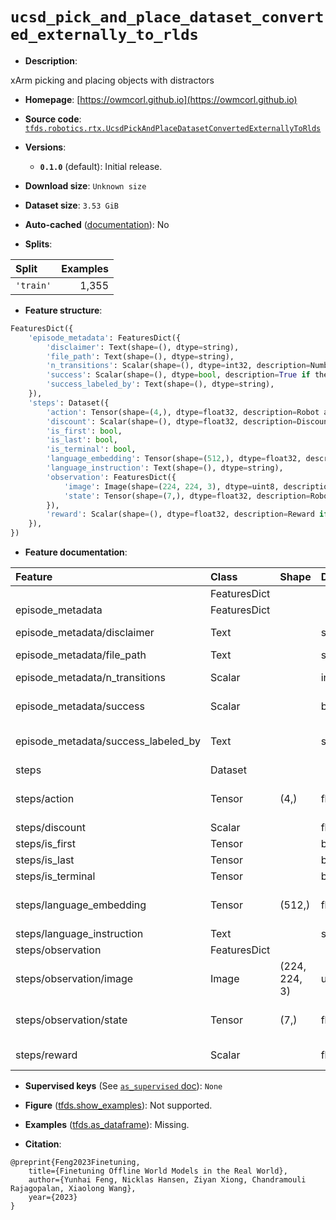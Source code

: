 <div itemscope itemtype="http://schema.org/Dataset">
  <div itemscope itemprop="includedInDataCatalog" itemtype="http://schema.org/DataCatalog">
    <meta itemprop="name" content="TensorFlow Datasets" />
  </div>
  <meta itemprop="name" content="ucsd_pick_and_place_dataset_converted_externally_to_rlds" />
  <meta itemprop="description" content="xArm picking and placing objects with distractors&#10;&#10;To use this dataset:&#10;&#10;```python&#10;import tensorflow_datasets as tfds&#10;&#10;ds = tfds.load(&#x27;ucsd_pick_and_place_dataset_converted_externally_to_rlds&#x27;, split=&#x27;train&#x27;)&#10;for ex in ds.take(4):&#10;  print(ex)&#10;```&#10;&#10;See [the guide](https://www.tensorflow.org/datasets/overview) for more&#10;informations on [tensorflow_datasets](https://www.tensorflow.org/datasets).&#10;&#10;" />
  <meta itemprop="url" content="https://www.tensorflow.org/datasets/catalog/ucsd_pick_and_place_dataset_converted_externally_to_rlds" />
  <meta itemprop="sameAs" content="https://owmcorl.github.io" />
  <meta itemprop="citation" content="@preprint{Feng2023Finetuning,&#10; title={Finetuning Offline World Models in the Real World},&#10; author={Yunhai Feng, Nicklas Hansen, Ziyan Xiong, Chandramouli Rajagopalan, Xiaolong Wang},&#10;    year={2023}&#10;}" />
</div>

# `ucsd_pick_and_place_dataset_converted_externally_to_rlds`


*   **Description**:

xArm picking and placing objects with distractors

*   **Homepage**: [https://owmcorl.github.io](https://owmcorl.github.io)

*   **Source code**:
    [`tfds.robotics.rtx.UcsdPickAndPlaceDatasetConvertedExternallyToRlds`](https://github.com/tensorflow/datasets/tree/master/tensorflow_datasets/robotics/rtx/rtx.py)

*   **Versions**:

    *   **`0.1.0`** (default): Initial release.

*   **Download size**: `Unknown size`

*   **Dataset size**: `3.53 GiB`

*   **Auto-cached**
    ([documentation](https://www.tensorflow.org/datasets/performances#auto-caching)):
    No

*   **Splits**:

Split     | Examples
:-------- | -------:
`'train'` | 1,355

*   **Feature structure**:

```python
FeaturesDict({
    'episode_metadata': FeaturesDict({
        'disclaimer': Text(shape=(), dtype=string),
        'file_path': Text(shape=(), dtype=string),
        'n_transitions': Scalar(shape=(), dtype=int32, description=Number of transitions in the episode.),
        'success': Scalar(shape=(), dtype=bool, description=True if the last state of an episode is a success state, False otherwise.),
        'success_labeled_by': Text(shape=(), dtype=string),
    }),
    'steps': Dataset({
        'action': Tensor(shape=(4,), dtype=float32, description=Robot action, consists of [3x gripper velocities,1x gripper open/close torque].),
        'discount': Scalar(shape=(), dtype=float32, description=Discount if provided, default to 1.),
        'is_first': bool,
        'is_last': bool,
        'is_terminal': bool,
        'language_embedding': Tensor(shape=(512,), dtype=float32, description=Kona language embedding. See https://tfhub.dev/google/universal-sentence-encoder-large/5),
        'language_instruction': Text(shape=(), dtype=string),
        'observation': FeaturesDict({
            'image': Image(shape=(224, 224, 3), dtype=uint8, description=Camera RGB observation.),
            'state': Tensor(shape=(7,), dtype=float32, description=Robot state, consists of [3x gripper position,3x gripper orientation, 1x finger distance].),
        }),
        'reward': Scalar(shape=(), dtype=float32, description=Reward if provided, 1 on final step for demos.),
    }),
})
```

*   **Feature documentation**:

Feature                             | Class        | Shape         | Dtype   | Description
:---------------------------------- | :----------- | :------------ | :------ | :----------
                                    | FeaturesDict |               |         |
episode_metadata                    | FeaturesDict |               |         |
episode_metadata/disclaimer         | Text         |               | string  | Disclaimer about the particular episode.
episode_metadata/file_path          | Text         |               | string  | Path to the original data file.
episode_metadata/n_transitions      | Scalar       |               | int32   | Number of transitions in the episode.
episode_metadata/success            | Scalar       |               | bool    | True if the last state of an episode is a success state, False otherwise.
episode_metadata/success_labeled_by | Text         |               | string  | Who labeled success (and thereby reward) of the episode. Can be one of: [human, classifier].
steps                               | Dataset      |               |         |
steps/action                        | Tensor       | (4,)          | float32 | Robot action, consists of [3x gripper velocities,1x gripper open/close torque].
steps/discount                      | Scalar       |               | float32 | Discount if provided, default to 1.
steps/is_first                      | Tensor       |               | bool    |
steps/is_last                       | Tensor       |               | bool    |
steps/is_terminal                   | Tensor       |               | bool    |
steps/language_embedding            | Tensor       | (512,)        | float32 | Kona language embedding. See https://tfhub.dev/google/universal-sentence-encoder-large/5
steps/language_instruction          | Text         |               | string  | Language Instruction.
steps/observation                   | FeaturesDict |               |         |
steps/observation/image             | Image        | (224, 224, 3) | uint8   | Camera RGB observation.
steps/observation/state             | Tensor       | (7,)          | float32 | Robot state, consists of [3x gripper position,3x gripper orientation, 1x finger distance].
steps/reward                        | Scalar       |               | float32 | Reward if provided, 1 on final step for demos.

*   **Supervised keys** (See
    [`as_supervised` doc](https://www.tensorflow.org/datasets/api_docs/python/tfds/load#args)):
    `None`

*   **Figure**
    ([tfds.show_examples](https://www.tensorflow.org/datasets/api_docs/python/tfds/visualization/show_examples)):
    Not supported.

*   **Examples**
    ([tfds.as_dataframe](https://www.tensorflow.org/datasets/api_docs/python/tfds/as_dataframe)):
    Missing.

*   **Citation**:

```
@preprint{Feng2023Finetuning,
    title={Finetuning Offline World Models in the Real World},
    author={Yunhai Feng, Nicklas Hansen, Ziyan Xiong, Chandramouli Rajagopalan, Xiaolong Wang},
    year={2023}
}
```

